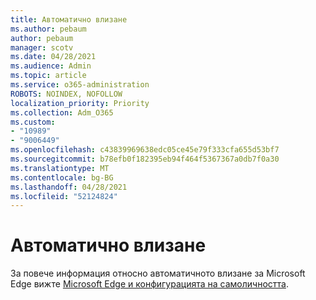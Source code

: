 ```yaml
---
title: Автоматично влизане
ms.author: pebaum
author: pebaum
manager: scotv
ms.date: 04/28/2021
ms.audience: Admin
ms.topic: article
ms.service: o365-administration
ROBOTS: NOINDEX, NOFOLLOW
localization_priority: Priority
ms.collection: Adm_O365
ms.custom:
- "10989"
- "9006449"
ms.openlocfilehash: c43839969638edc05ce45e79f333cfa655d53bf7
ms.sourcegitcommit: b78efb0f182395eb94f464f5367367a0db7f0a30
ms.translationtype: MT
ms.contentlocale: bg-BG
ms.lasthandoff: 04/28/2021
ms.locfileid: "52124824"
---
```

# <a name="automatic-sign-in"></a>Автоматично влизане

За повече информация относно автоматичното влизане за Microsoft Edge вижте [Microsoft Edge и конфигурацията на самоличността](https://docs.microsoft.com/deployedge/microsoft-edge-security-identity#automatic-sign-in). 